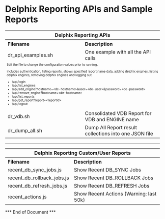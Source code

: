 # Delphix Reporting APIs and Sample Reports

<table>

  <tr>
   <th align="center" colspan=2>Delphix Reporting APIs</th>
  </tr>
  
  <tr>
   <th align="left">Filename</th>
   <th align="left">Description</th>
  </tr>
  
  <tr>
   <td>dr_api_examples.sh </td>
   <td align="left">One example with all the API calls</td>
  </tr>
  
  <tr>
    <td colspan=2 style="font-size:10px;">
Edit the file to change the configuration values prior to running.

Includes authentication, listing reports, shows specified report name data, adding delphix engines, listing delphix engines, removing delphix engines and logging out 

<ul>
  <li>/api/login</li>
  <li>/api/list_engines</li>
  <li>/api/add_engine?hostname=&lt;de-hostname&gt;&user=&lt;de-user&gt;&password=&lt;de-password&gt;</li>
  <li>/api/remove_engine?hostname=&lt;de-hostname&gt;</li>
  <li>/api/list_reports</li>
  <li>/api/get_report?report=&lt;reportId&gt;</li>
  <li>/api/logout</li>
</ul>
  </td>
  </tr>
  
  <tr>
   <td>dr_vdb.sh </td>
   <td align="left">Consolidated VDB Report for VDB and ENGINE name</td>
  </tr>
  
  <tr>
   <td>dr_dump_all.sh </td>
   <td align="left" width="50%">Dump All Report result collections into one JSON file</td>
  </tr>
 
 </table>
 
 <hr color=teal size=3 />
 
 <table>

  <tr>
   <th align="center" colspan=2>Delphix Reporting Custom/User Reports</th>
  </tr>
  
  <tr>
   <th align="left">Filename</th>
   <th align="left">Description</th>
  </tr>
  
  <tr>
   <td>recent_db_sync_jobs.js</td>
   <td align="left">Show Recent DB_SYNC Jobs</td>
  </tr>

  <tr>
   <td>recent_db_rollback_jobs.js</td>
   <td align="left">Show Recent DB_ROLLBACK Jobs</td>
  </tr>
  
  <tr>
   <td>recent_db_refresh_jobs.js</td>
   <td align="left">Show Recent DB_REFRESH Jobs</td>
  </tr>
  
  <tr>
   <td>recent_actions.js</td>
   <td align="left">Show Recent Actions (Warning: last 50k)</td>
  </tr>
  
  </table>
  
*** End of Document ***
